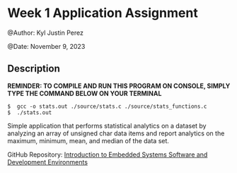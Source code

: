 # Week 1 Application Assignment

@Author: Kyl Justin Perez

@Date: November 9, 2023

## Description

**REMINDER: TO COMPILE AND RUN THIS PROGRAM ON CONSOLE, SIMPLY TYPE THE COMMAND BELOW ON YOUR TERMINAL**

```
$  gcc -o stats.out ./source/stats.c ./source/stats_functions.c
$  ./stats.out
```

Simple application that performs statistical analytics on a dataset by analyzing an array of unsigned char data items and report analytics on the maximum, minimum, mean, and median of the data set.

GitHub Repository: [Introduction to Embedded Systems Software and Development Environments](https://github.com/codex-0915/coursera-introduction-embedded-systems-software-and-development-environments)